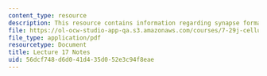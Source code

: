 ```yaml
---
content_type: resource
description: This resource contains information regarding synapse formation.
file: https://ol-ocw-studio-app-qa.s3.amazonaws.com/courses/7-29j-cellular-neurobiology-spring-2012/56dcf748d6d041d435d052e3c94f8eae_MIT7_29JS12_lecture17.pdf
file_type: application/pdf
resourcetype: Document
title: Lecture 17 Notes
uid: 56dcf748-d6d0-41d4-35d0-52e3c94f8eae
---
```

